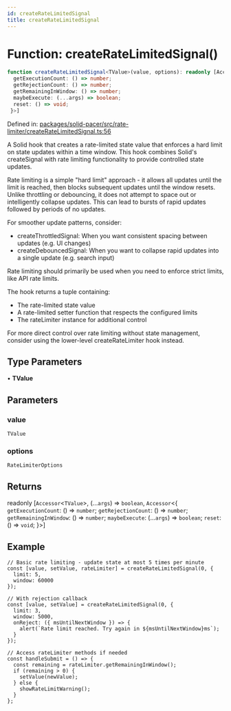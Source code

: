 ```yaml
---
id: createRateLimitedSignal
title: createRateLimitedSignal
---
```


<!-- DO NOT EDIT: this page is autogenerated from the type comments -->

# Function: createRateLimitedSignal()

```ts
function createRateLimitedSignal<TValue>(value, options): readonly [Accessor<TValue>, (...args) => boolean, Accessor<{
  getExecutionCount: () => number;
  getRejectionCount: () => number;
  getRemainingInWindow: () => number;
  maybeExecute: (...args) => boolean;
  reset: () => void;
 }>]
```

Defined in: [packages/solid-pacer/src/rate-limiter/createRateLimitedSignal.ts:56](https://github.com/TanStack/pacer/blob/main/packages/solid-pacer/src/rate-limiter/createRateLimitedSignal.ts#L56)

A Solid hook that creates a rate-limited state value that enforces a hard limit on state updates within a time window.
This hook combines Solid's createSignal with rate limiting functionality to provide controlled state updates.

Rate limiting is a simple "hard limit" approach - it allows all updates until the limit is reached, then blocks
subsequent updates until the window resets. Unlike throttling or debouncing, it does not attempt to space out
or intelligently collapse updates. This can lead to bursts of rapid updates followed by periods of no updates.

For smoother update patterns, consider:
- createThrottledSignal: When you want consistent spacing between updates (e.g. UI changes)
- createDebouncedSignal: When you want to collapse rapid updates into a single update (e.g. search input)

Rate limiting should primarily be used when you need to enforce strict limits, like API rate limits.

The hook returns a tuple containing:
- The rate-limited state value
- A rate-limited setter function that respects the configured limits
- The rateLimiter instance for additional control

For more direct control over rate limiting without state management,
consider using the lower-level createRateLimiter hook instead.

## Type Parameters

• **TValue**

## Parameters

### value

`TValue`

### options

`RateLimiterOptions`

## Returns

readonly \[`Accessor`\<`TValue`\>, (...`args`) => `boolean`, `Accessor`\<\{
  `getExecutionCount`: () => `number`;
  `getRejectionCount`: () => `number`;
  `getRemainingInWindow`: () => `number`;
  `maybeExecute`: (...`args`) => `boolean`;
  `reset`: () => `void`;
 \}\>\]

## Example

```tsx
// Basic rate limiting - update state at most 5 times per minute
const [value, setValue, rateLimiter] = createRateLimitedSignal(0, {
  limit: 5,
  window: 60000
});

// With rejection callback
const [value, setValue] = createRateLimitedSignal(0, {
  limit: 3,
  window: 5000,
  onReject: ({ msUntilNextWindow }) => {
    alert(`Rate limit reached. Try again in ${msUntilNextWindow}ms`);
  }
});

// Access rateLimiter methods if needed
const handleSubmit = () => {
  const remaining = rateLimiter.getRemainingInWindow();
  if (remaining > 0) {
    setValue(newValue);
  } else {
    showRateLimitWarning();
  }
};
```

